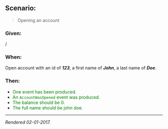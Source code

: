 ## Scenario:

> Opening an account

### Given:

/

### When:

Open account with an id of __*123*__, a first name of __*John*__, a last name of __*Doe*__.

### Then:

- <font style='color: green !important;'>One event has been produced.</font>
- <font style='color: green !important;'>An `AccountWasOpened` event was produced.</font>
- <font style='color: green !important;'>The balance should be 0.</font>
- <font style='color: green !important;'>The full name should be john doe.</font>

---
*Rendered 02-01-2017.*
